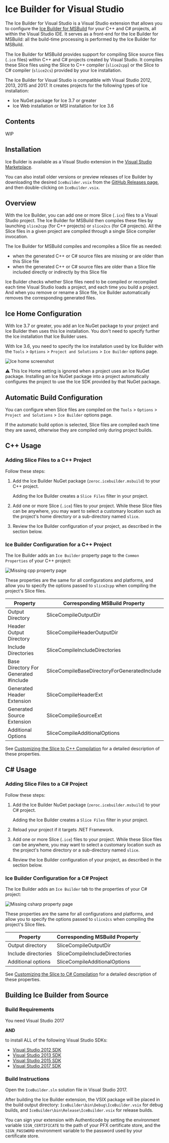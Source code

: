 # Ice Builder for Visual Studio

The Ice Builder for Visual Studio is a Visual Studio extension that allows you to configure the [Ice Builder for MSBuild](https://github.com/zeroc-ice/ice-builder-msbuild) for your C++ and C# projects, all within the Visual Studio IDE. It serves as a front-end for the Ice Builder for MSBuild: all the build-time processing is performed by the Ice Builder for MSBuild.

The Ice Builder for MSBuild provides support for compiling Slice source files (`.ice` files) within C++ and C# projects created by Visual Studio. It compiles these Slice files using the Slice to C++ compiler (`slice2cpp`) or the Slice to C# compiler (`slice2cs`) provided by your Ice installation.

The Ice Builder for Visual Studio is compatible with Visual Studio 2012, 2013, 2015 and 2017. It creates projects for the following types of Ice installation:
 * Ice NuGet package for Ice 3.7 or greater
 * Ice Web installation or MSI installation for Ice 3.6

## Contents

WIP

## Installation

Ice Builder is available as a Visual Studio extension in the [Visual Studio Marketplace](https://marketplace.visualstudio.com/items?itemName=ZeroCInc.IceBuilder).

You can also install older versions or preview releases of Ice Builder by downloading the desired `IceBuilder.vsix` from the [GitHub Releases page](https://github.com/zeroc-ice/ice-builder-visualstudio/releases), and then double-clicking on `IceBuilder.vsix`.

## Overview

With the Ice Builder, you can add one or more Slice (`.ice`) files to a Visual Studio project. The Ice Builder for MSBuild then compiles these files by launching `slice2cpp` (for C++ projects) or `slice2cs` (for C# projects). All the Slice files in a given project are compiled through a single Slice compiler invocation.

The Ice Builder for MSBuild compiles and recompiles a Slice file as needed:
- when the generated C++ or C# source files are missing or are older than this Slice file
- when the generated C++ or C# source files are older than a Slice file included directly or indirectly by this Slice file

Ice Builder checks whether Slice files need to be compiled or recompiled each time Visual Studio loads a project, and each time you build a project. And when you remove or rename a Slice file, Ice Builder automatically removes the corresponding generated files.

## Ice Home Configuration

With Ice 3.7 or greater, you add an Ice NuGet package to your project and Ice Builder then uses this Ice installation. You don't need to specify further the Ice installation that Ice Builder uses.

With Ice 3.6, you need to specify the Ice installation used by Ice Builder with the `Tools` > `Options` > `Project and Solutions` > `Ice Builder` options page.

![Ice home screenshot](https://github.com/zeroc-ice/ice-builder-visualstudio/raw/master/Screenshots/vs2015-options.png)

:warning: This Ice Home setting is ignored when a project uses an Ice NuGet package. Installing an Ice NuGet package into a project automatically configures the project to use the Ice SDK provided by that NuGet package.

## Automatic Build Configuration

You can configure when Slice files are compiled on the `Tools` > `Options` > `Project and Solutions` > `Ice Builder` options page. 

If the automatic build option is selected, Slice files are compiled each time they are saved, otherwise they are compiled only during project builds.

## C++ Usage

### Adding Slice Files to a C++ Project

Follow these steps:

1. Add the Ice Builder NuGet package (`zeroc.icebuilder.msbuild`) to your C++ project.

   Adding the Ice Builder creates a `Slice Files` filter in your project.

2. Add one or more Slice (`.ice`) files to your project. While these Slice files can be anywhere, you may want to select a customary location such as the project's home directory or a sub-directory named `slice`.

3. Review the Ice Builder configuration of your project, as described in the section below.

### Ice Builder Configuration for a C++ Project

The Ice Builder adds an `Ice Builder` property page to the `Common Properties` of your C++ project:

![Missing cpp property page](https://github.com/zeroc-ice/ice-builder-visualstudio/raw/master/Screenshots/cpp-property-page.png)

These properties are the same for all configurations and platforms, and allow you to specify the options passed to `slice2cpp` when compiling the project's Slice files.

| Property                                | Corresponding MSBuild Property               |
| --------------------------------------- | -------------------------------------------- |
| Output Directory                        | SliceCompileOutputDir                        |
| Header Output Directory                 | SliceCompileHeaderOutputDir                  |
| Include Directories                     | SliceCompileIncludeDirectories               |
| Base Directory For Generated #include   | SliceCompileBaseDirectoryForGeneratedInclude |
| Generated Header Extension              | SliceCompileHeaderExt                        | 
| Generated Source Extension              | SliceCompileSourceExt                        | 
| Additional Options                      | SliceCompileAdditionalOptions                |

See [Customizing the Slice to C++ Compilation](https://github.com/zeroc-ice/ice-builder-msbuild/blob/master/README.md#customizing-the-slice-to-c-compilation) for a detailed description of these properties.

## C# Usage

### Adding Slice Files to a C# Project

Follow these steps:

1. Add the Ice Builder NuGet package (`zeroc.icebuilder.msbuild`) to your C# project. 

   Adding the Ice Builder creates a `Slice Files` filter in your project.
   
2. Reload your project if it targets .NET Framework.

3. Add one or more Slice (`.ice`) files to your project. While these Slice files can be anywhere, you may want to select a customary location such as the project's home directory or a sub-directory named `slice`.

4. Review the Ice Builder configuration of your project, as described in the section below.

### Ice Builder Configuration for a C# Project

The Ice Builder adds an `Ice Builder` tab to the properties of your C# project:

![Missing csharp property page](https://github.com/zeroc-ice/ice-builder-visualstudio/raw/master/Screenshots/csharp-property-page.png)

These properties are the same for all configurations and platforms, and allow you to specify the options passed to `slice2cs` when compiling the project's Slice files.

| Property                                |  Corresponding MSBuild Property |
| --------------------------------------- | --------------------------------|
| Output directory                        | SliceCompileOutputDir           |
| Include directories                     | SliceCompileIncludeDirectories  |
| Additional options                      | SliceCompileAdditionalOptions   | 

See [Customizing the Slice to C# Compilation](https://github.com/zeroc-ice/ice-builder-msbuild/blob/master/README.md#customizing-the-slice-to-c-compilation-1) for a detailed description of these properties.

## Building Ice Builder from Source

### Build Requirements

You need Visual Studio 2017

**AND**

to install ALL of the following Visual Studio SDKs:
- [Visual Studio 2012 SDK](https://www.microsoft.com/en-us/download/details.aspx?id=30668)
- [Visual Studio 2013 SDK](https://www.microsoft.com/en-us/download/details.aspx?id=40758)
- [Visual Studio 2015 SDK](https://msdn.microsoft.com/en-us/library/bb166441.aspx)
- [Visual Studio 2017 SDK](https://docs.microsoft.com/en-us/visualstudio/extensibility/installing-the-visual-studio-sdk)

### Build Instructions

Open the `IceBuilder.sln` solution file in Visual Studio 2017.

After building the Ice Builder extension, the VSIX package will be placed in the build output directory:
`IceBuilder\bin\Debug\IceBuilder.vsix` for debug builds, and `IceBuilder\bin\Release\IceBuilder.vsix`
for release builds.

You can sign your extension with Authenticode by setting the environment variable `SIGN_CERTIFICATE` to
the path of your PFX certificate store, and the `SIGN_PASSWORD` environment variable to the password
used by your certificate store.
